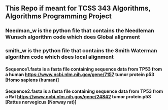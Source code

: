 ## This Repo if meant for TCSS 343 Algorithms, Algorithms Programming Project

### Needman_w is the python file that contains the Needleman Wunsch algorithm code which does Global alignment

### smith_w is the python file that contains the Smith Waterman algorithm code which does local alignment

#### Sequence1.fasta is a fasta file containing sequence data from TP53 from a human https://www.ncbi.nlm.nih.gov/gene/7157 tumor protein p53 [Homo sapiens (human)]
#### Sequence2.fasta is a fasta file containing sequence data from TP53 from a Rat https://www.ncbi.nlm.nih.gov/gene/24842 tumor protein p53 [Rattus norvegicus (Norway rat)]

